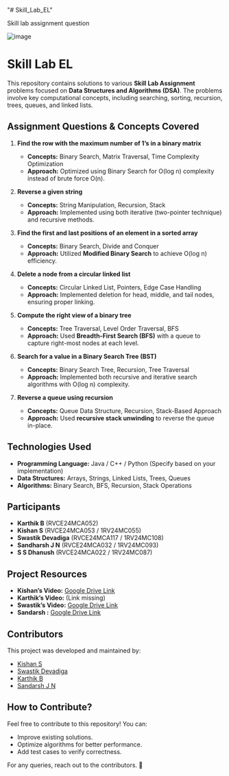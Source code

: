 


"# Skill_Lab_EL" 


Skill lab assignment question


![image](https://github.com/user-attachments/assets/32e3272e-5f19-4b36-ad77-9cfe4387edf9)

# **Skill Lab EL**  

This repository contains solutions to various **Skill Lab Assignment** problems focused on **Data Structures and Algorithms (DSA)**. The problems involve key computational concepts, including searching, sorting, recursion, trees, queues, and linked lists.  

## **Assignment Questions & Concepts Covered**  

1. **Find the row with the maximum number of 1’s in a binary matrix**  
   - **Concepts:** Binary Search, Matrix Traversal, Time Complexity Optimization  
   - **Approach:** Optimized using Binary Search for O(log n) complexity instead of brute force O(n).  

2. **Reverse a given string**  
   - **Concepts:** String Manipulation, Recursion, Stack  
   - **Approach:** Implemented using both iterative (two-pointer technique) and recursive methods.  

3. **Find the first and last positions of an element in a sorted array**  
   - **Concepts:** Binary Search, Divide and Conquer  
   - **Approach:** Utilized **Modified Binary Search** to achieve O(log n) efficiency.  

4. **Delete a node from a circular linked list**  
   - **Concepts:** Circular Linked List, Pointers, Edge Case Handling  
   - **Approach:** Implemented deletion for head, middle, and tail nodes, ensuring proper linking.  

5. **Compute the right view of a binary tree**  
   - **Concepts:** Tree Traversal, Level Order Traversal, BFS  
   - **Approach:** Used **Breadth-First Search (BFS)** with a queue to capture right-most nodes at each level.  

6. **Search for a value in a Binary Search Tree (BST)**  
   - **Concepts:** Binary Search Tree, Recursion, Tree Traversal  
   - **Approach:** Implemented both recursive and iterative search algorithms with O(log n) complexity.  

7. **Reverse a queue using recursion**  
   - **Concepts:** Queue Data Structure, Recursion, Stack-Based Approach  
   - **Approach:** Used **recursive stack unwinding** to reverse the queue in-place.  

## **Technologies Used**  
- **Programming Language:** Java / C++ / Python (Specify based on your implementation)  
- **Data Structures:** Arrays, Strings, Linked Lists, Trees, Queues  
- **Algorithms:** Binary Search, BFS, Recursion, Stack Operations  

## **Participants**  
- **Karthik B** (RVCE24MCA052)  
- **Kishan S** (RVCE24MCA053 / 1RV24MC055)  
- **Swastik Devadiga** (RVCE24MCA117 / 1RV24MC108)  
- **Sandharsh J N** (RVCE24MCA032 / 1RV24MC093)  
- **S S Dhanush** (RVCE24MCA022 / 1RV24MC087)  

## **Project Resources**  
- **Kishan’s Video:** [Google Drive Link](https://drive.google.com/drive/folders/1fd0nXD2AImU4n6BQqnHcBUAc7Z7x1sPt?usp=drive_link)  
- **Karthik’s Video:** (Link missing)  
- **Swastik’s Video:** [Google Drive Link](https://drive.google.com/drive/folders/1Y67LeNUjyz_HFSXwRouG4wr01XpOjn)
- **Sandarsh :** [Google Drive Link](https://drive.google.com/drive/folders/1LEXU6RfoE2XzBXNmNMPgF7Nt8xsmMfrR?usp=sharing)

## **Contributors**  
This project was developed and maintained by:  
- [Kishan S](https://github.com/Kishankharvi)  
- [Swastik Devadiga](https://github.com/swastikdevadiga1)  
- [Karthik B](https://github.com/karthikb1010)
- [Sandarsh J N](https://github.com/Sandarsh18)

## **How to Contribute?**  
Feel free to contribute to this repository! You can:  
- Improve existing solutions.  
- Optimize algorithms for better performance.  
- Add test cases to verify correctness.  

For any queries, reach out to the contributors. 🚀
